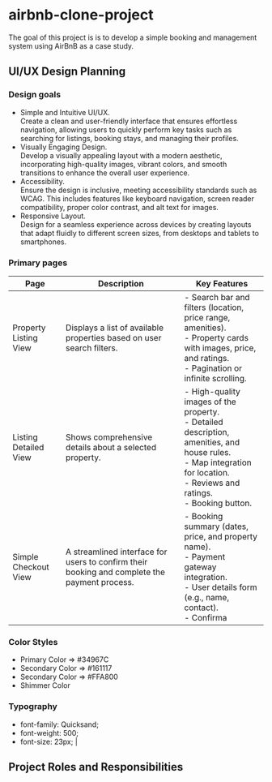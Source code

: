 # airbnb-clone-project

The goal of this project is is to develop a simple booking and management system using AirBnB as a case study.

## UI/UX Design Planning

### Design goals

- Simple and Intuitive UI/UX.  
  Create a clean and user-friendly interface that ensures effortless navigation, allowing users to quickly perform key tasks such as searching for listings, booking stays, and managing their profiles.
- Visually Engaging Design.  
  Develop a visually appealing layout with a modern aesthetic, incorporating high-quality images, vibrant colors, and smooth transitions to enhance the overall user experience.
- Accessibility.  
  Ensure the design is inclusive, meeting accessibility standards such as WCAG. This includes features like keyboard navigation, screen reader compatibility, proper color contrast, and alt text for images.
- Responsive Layout.  
  Design for a seamless experience across devices by creating layouts that adapt fluidly to different screen sizes, from desktops and tablets to smartphones.

### Primary pages

| Page                  | Description                                                                                  | Key Features                                                                                                                                                                    |
| --------------------- | -------------------------------------------------------------------------------------------- | ------------------------------------------------------------------------------------------------------------------------------------------------------------------------------- |
| Property Listing View | Displays a list of available properties based on user search filters.                        | - Search bar and filters (location, price range, amenities).<br>- Property cards with images, price, and ratings.<br>- Pagination or infinite scrolling.                        |
| Listing Detailed View | Shows comprehensive details about a selected property.                                       | - High-quality images of the property.<br>- Detailed description, amenities, and house rules.<br>- Map integration for location.<br>- Reviews and ratings.<br>- Booking button. |
| Simple Checkout View  | A streamlined interface for users to confirm their booking and complete the payment process. | - Booking summary (dates, price, and property name).<br>- Payment gateway integration.<br>- User details form (e.g., name, contact).<br>- Confirma                              |

### Color Styles

- Primary Color => #34967C
- Secondary Color => #161117
- Secondary Color => #FFA800
- Shimmer Color

### Typography

- font-family: Quicksand;
- font-weight: 500;
- font-size: 23px; |

## Project Roles and Responsibilities
